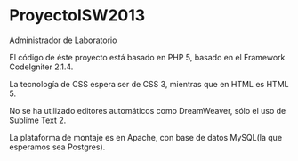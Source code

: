 ProyectoISW2013
===============

Administrador de Laboratorio

El código de éste proyecto está basado en PHP 5, basado en el Framework CodeIgniter 2.1.4.

La tecnología de CSS espera ser de CSS 3, mientras que en HTML es HTML 5.

No se ha utilizado editores automáticos como DreamWeaver, sólo el uso de Sublime Text 2.

La plataforma de montaje es en Apache, con base de datos MySQL(la que esperamos sea Postgres).
